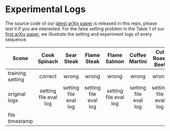 # Experimental Logs

The source code of our [latest arXiv paper](https://arxiv.org/abs/2412.04282v2) is released in this repo, please test it if you are interested. For the false setting problem in the Table 1 of our [first arXiv paper](https://arxiv.org/pdf/2412.04282v1), we illustrate the setting and experiment logs of every sequence. 


| Scene            |      Cook Spinach     |       Sear Steak      |      Flame Steak      |      Flame Salmon     |     Coffee Martini    |     Cut Roast Beef    |
|------------------|:---------------------:|:---------------------:|:---------------------:|:---------------------:|:---------------------:|:---------------------:|
| training setting |        correct        |         wrong         |         wrong         |         wrong         |         wrong         |         wrong         |
| original logs    | setting file eval log | setting file eval log | setting file eval log | setting file eval log | setting file eval log | setting file eval log |
| file timestamp   |                       |                       |                       |                       |                       |                       |